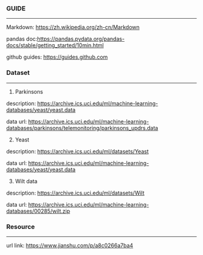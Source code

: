 ### GUIDE
---

Markdown: https://zh.wikipedia.org/zh-cn/Markdown

pandas doc:https://pandas.pydata.org/pandas-docs/stable/getting_started/10min.html

github guides: https://guides.github.com


### Dataset

---

1. Parkinsons

description: https://archive.ics.uci.edu/ml/machine-learning-databases/yeast/yeast.data

data url: https://archive.ics.uci.edu/ml/machine-learning-databases/parkinsons/telemonitoring/parkinsons_updrs.data

2. Yeast

description: https://archive.ics.uci.edu/ml/datasets/Yeast

data url: https://archive.ics.uci.edu/ml/machine-learning-databases/yeast/yeast.data

3. Wilt data

description: https://archive.ics.uci.edu/ml/datasets/Wilt

data url: https://archive.ics.uci.edu/ml/machine-learning-databases/00285/wilt.zip


### Resource

---

url link: https://www.jianshu.com/p/a8c0266a7ba4
